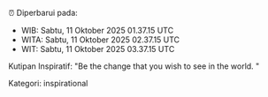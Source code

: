 ⏰ Diperbarui pada:
- WIB: Sabtu, 11 Oktober 2025 01.37.15 UTC
- WITA: Sabtu, 11 Oktober 2025 02.37.15 UTC
- WIT: Sabtu, 11 Oktober 2025 03.37.15 UTC

Kutipan Inspiratif:
"Be the change that you wish to see in the world. "


Kategori: inspirational

